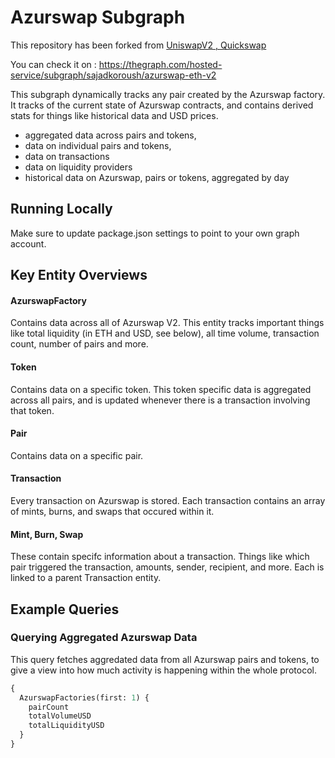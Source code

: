 # Azurswap Subgraph

This repository has been forked from [UniswapV2 , Quickswap]()

You can check it on :
https://thegraph.com/hosted-service/subgraph/sajadkoroush/azurswap-eth-v2

This subgraph dynamically tracks any pair created by the Azurswap factory. It tracks of the current state of Azurswap contracts, and contains derived stats for things like historical data and USD prices.

- aggregated data across pairs and tokens,
- data on individual pairs and tokens,
- data on transactions
- data on liquidity providers
- historical data on Azurswap, pairs or tokens, aggregated by day

## Running Locally

Make sure to update package.json settings to point to your own graph account.

## Key Entity Overviews

#### AzurswapFactory

Contains data across all of Azurswap V2. This entity tracks important things like total liquidity (in ETH and USD, see below), all time volume, transaction count, number of pairs and more.

#### Token

Contains data on a specific token. This token specific data is aggregated across all pairs, and is updated whenever there is a transaction involving that token.

#### Pair

Contains data on a specific pair.

#### Transaction

Every transaction on Azurswap is stored. Each transaction contains an array of mints, burns, and swaps that occured within it.

#### Mint, Burn, Swap

These contain specifc information about a transaction. Things like which pair triggered the transaction, amounts, sender, recipient, and more. Each is linked to a parent Transaction entity.

## Example Queries

### Querying Aggregated Azurswap Data

This query fetches aggredated data from all Azurswap pairs and tokens, to give a view into how much activity is happening within the whole protocol.

```graphql
{
  AzurswapFactories(first: 1) {
    pairCount
    totalVolumeUSD
    totalLiquidityUSD
  }
}
```

